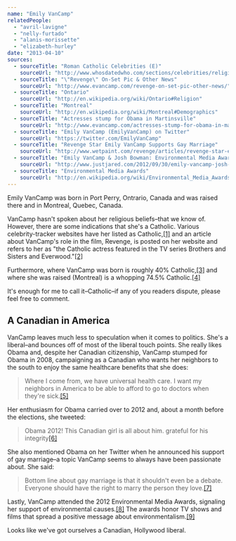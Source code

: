 ```yaml
---
name: "Emily VanCamp"
relatedPeople:
  - "avril-lavigne"
  - "nelly-furtado"
  - "alanis-morissette"
  - "elizabeth-hurley"
date: "2013-04-10"
sources:
  - sourceTitle: "Roman Catholic Celebrities (E)"
    sourceUrl: "http://www.whosdatedwho.com/sections/celebrities/religion/roman-catholic_e"
  - sourceTitle: "\"Revenge\" On-Set Pic & Other News"
    sourceUrl: "http://www.evancamp.com/revenge-on-set-pic-other-news/"
  - sourceTitle: "Ontario"
    sourceUrl: "http://en.wikipedia.org/wiki/Ontario#Religion"
  - sourceTitle: "Montreal"
    sourceUrl: "http://en.wikipedia.org/wiki/Montreal#Demographics"
  - sourceTitle: "Actresses stump for Obama in Martinsville"
    sourceUrl: "http://www.evancamp.com/actresses-stump-for-obama-in-martinsville/"
  - sourceTitle: "Emily VanCamp (EmilyVanCamp) on Twitter"
    sourceUrl: "https://twitter.com/EmilyVanCamp"
  - sourceTitle: "Revenge Star Emily VanCamp Supports Gay Marriage"
    sourceUrl: "http://www.wetpaint.com/revenge/articles/revenge-star-emily-vancamp-supports-gay-marriage"
  - sourceTitle: "Emily VanCamp & Josh Bowman: Environmental Media Awards"
    sourceUrl: "http://www.justjared.com/2012/09/30/emily-vancamp-josh-bowman-environmental-media-awards/"
  - sourceTitle: "Environmental Media Awards"
    sourceUrl: "http://en.wikipedia.org/wiki/Environmental_Media_Awards"
---
```


Emily VanCamp was born in Port Perry, Ontrario, Canada and was raised there and in Montreal, Quebec, Canada.

VanCamp hasn't spoken about her religious beliefs–that we know of. However, there are some indications that she's a Catholic. Various celebrity-tracker websites have her listed as Catholic,<a class="source-citation" href="http://www.whosdatedwho.com/sections/celebrities/religion/roman-catholic_e" title="Roman Catholic Celebrities (E)">[1]</a> and an article about VanCamp's role in the film, Revenge, is posted on her website and refers to her as "the Catholic actress featured in the TV series Brothers and Sisters and Everwood."<a class="source-citation" href="http://www.evancamp.com/revenge-on-set-pic-other-news/" title="&quot;Revenge&quot; On-Set Pic &amp; Other News">[2]</a>

Furthermore, where VanCamp was born is roughly 40% Catholic,<a class="source-citation" href="http://en.wikipedia.org/wiki/Ontario#Religion" title="Ontario">[3]</a> and where she was raised (Montreal) is a whopping 74.5% Catholic.<a class="source-citation" href="http://en.wikipedia.org/wiki/Montreal#Demographics" title="Montreal">[4]</a>

It's enough for me to call it–Catholic–if any of you readers dispute, please feel free to comment.


## A Canadian in America

VanCamp leaves much less to speculation when it comes to politics. She's a liberal–and bounces off of most of the liberal touch points. She really likes Obama and, despite her Canadian citizenship, VanCamp stumped for Obama in 2008, campaigning as a Canadian who wants her neighbors to the south to enjoy the same healthcare benefits that she does:

>Where I come from, we have universal health care. I want my neighbors in America to be able to afford to go to doctors when they're sick.<a class="source-citation" href="http://www.evancamp.com/actresses-stump-for-obama-in-martinsville/" title="Actresses stump for Obama in Martinsville">[5]</a>

Her enthusiasm for Obama carried over to 2012 and, about a month before the elections, she tweeted:

>Obama 2012! This Canadian girl is all about him. grateful for his integrity<a class="source-citation" href="https://twitter.com/EmilyVanCamp" title="Emily VanCamp (EmilyVanCamp) on Twitter">[6]</a>

She also mentioned Obama on her Twitter when he announced his support of gay marriage–a topic VanCamp seems to always have been passionate about. She said:

>Bottom line about gay marriage is that it shouldn't even be a debate. Everyone should have the right to marry the person they love.<a class="source-citation" href="http://www.wetpaint.com/revenge/articles/revenge-star-emily-vancamp-supports-gay-marriage" title="Revenge Star Emily VanCamp Supports Gay Marriage">[7]</a>

Lastly, VanCamp attended the 2012 Environmental Media Awards, signaling her support of environmental causes.<a class="source-citation" href="http://www.justjared.com/2012/09/30/emily-vancamp-josh-bowman-environmental-media-awards/" title="Emily VanCamp &amp; Josh Bowman: Environmental Media Awards">[8]</a> The awards honor TV shows and films that spread a positive message about environmentalism.<a class="source-citation" href="http://en.wikipedia.org/wiki/Environmental_Media_Awards" title="Environmental Media Awards">[9]</a>

Looks like we've got ourselves a Canadian, Hollywood liberal.
